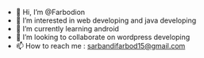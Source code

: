 - 👋 Hi, I’m @Farbodion
- 👀 I’m interested in web developing and java developing
- 🌱 I’m currently learning android
- 💞️ I’m looking to collaborate on wordpress developing
- 📫 How to reach me : sarbandifarbod15@gmail.com

<!---
Farbodion/Farbodion is a ✨ special ✨ repository because its `README.md` (this file) appears on your GitHub profile.
You can click the Preview link to take a look at your changes.
--->
